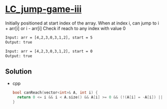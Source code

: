 # [LC_jump-game-iii](https://leetcode.com/problems/jump-game-iii)

Initially positioned at start index of the array. When at index i, can jump to i + arr[i] or i - arr[i]
Check if reach to any index with value 0

```txt
Input: arr = [4,2,3,0,3,1,2], start = 5
Output: true

Input: arr = [4,2,3,0,3,1,2], start = 0
Output: true 
```

## Solution

* cpp

  ```cpp
  bool canReach(vector<int>& A, int i) {
    return 0 <= i && i < A.size() && A[i] >= 0 && (!(A[i] = -A[i]) || canReach(A, i + A[i]) || canReach(A, i - A[i]));
  }
  ```

